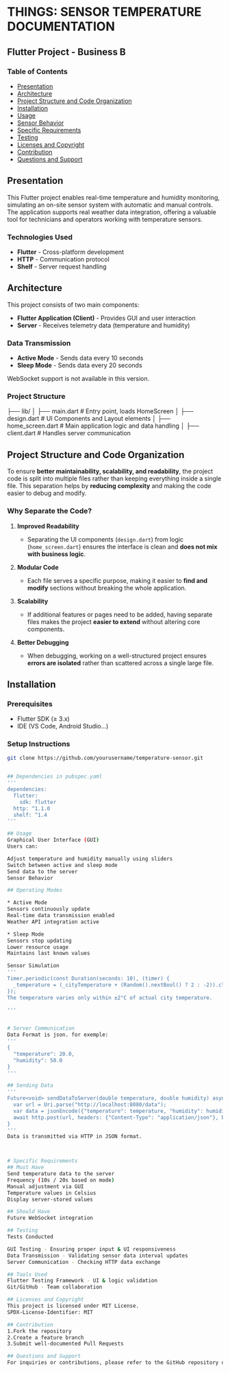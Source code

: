 # THINGS: SENSOR TEMPERATURE DOCUMENTATION

## Flutter Project - Business B

### Table of Contents
- [Presentation](#presentation)
- [Architecture](#architecture)
- [Project Structure and Code Organization](#project-structure-and-code-organization)
- [Installation](#installation)
- [Usage](#usage)
- [Sensor Behavior](#sensor-behavior)
- [Specific Requirements](#specific-requirements)
- [Testing](#testing)
- [Licenses and Copyright](#licenses-and-copyright)
- [Contribution](#contribution)
- [Questions and Support](#questions-and-support)

## Presentation

This Flutter project enables real-time temperature and humidity monitoring, simulating an on-site sensor system with automatic and manual controls. The application supports real weather data integration, offering a valuable tool for technicians and operators working with temperature sensors.

### Technologies Used
- **Flutter** - Cross-platform development  
- **HTTP** - Communication protocol  
- **Shelf** - Server request handling  

## Architecture

This project consists of two main components:
- **Flutter Application (Client)** - Provides GUI and user interaction  
- **Server** - Receives telemetry data (temperature and humidity)  

### Data Transmission
- **Active Mode** - Sends data every 10 seconds  
- **Sleep Mode** - Sends data every 20 seconds  

WebSocket support is not available in this version.

### Project Structure
├── lib/ 
│ ├── main.dart # Entry point, loads HomeScreen 
│ ├── design.dart # UI Components and Layout elements 
│ ├── home_screen.dart # Main application logic and data handling 
│ ├── client.dart # Handles server communication

## Project Structure and Code Organization

To ensure **better maintainability, scalability, and readability**, the project code is split into multiple files rather than keeping everything inside a single file. This separation helps by **reducing complexity** and making the code easier to debug and modify.

### Why Separate the Code?  
1. **Improved Readability**  
   - Separating the UI components (`design.dart`) from logic (`home_screen.dart`) ensures the interface is clean and **does not mix with business logic**.  
   
2. **Modular Code**  
   - Each file serves a specific purpose, making it easier to **find and modify** sections without breaking the whole application.  

3. **Scalability**  
   - If additional features or pages need to be added, having separate files makes the project **easier to extend** without altering core components.  

4. **Better Debugging**  
   - When debugging, working on a well-structured project ensures **errors are isolated** rather than scattered across a single large file.  

## Installation

### Prerequisites
- Flutter SDK (≥ 3.x)
- IDE (VS Code, Android Studio...)

### Setup Instructions
```bash
git clone https://github.com/yourusername/temperature-sensor.git


## Dependencies in pubspec.yaml
'''
dependencies:
  flutter:
    sdk: flutter
  http: ^1.1.0
  shelf: ^1.4
'''

## Usage
Graphical User Interface (GUI)
Users can:

Adjust temperature and humidity manually using sliders
Switch between active and sleep mode
Send data to the server
Sensor Behavior

## Operating Modes

* Active Mode
Sensors continuously update
Real-time data transmission enabled
Weather API integration active

* Sleep Mode
Sensors stop updating
Lower resource usage
Maintains last known values

Sensor Simulation
'''
Timer.periodic(const Duration(seconds: 10), (timer) {
  _temperature = (_cityTemperature + (Random().nextBool() ? 2 : -2)).clamp(_cityTemperature - 2, _cityTemperature + 2);
});
The temperature varies only within ±2°C of actual city temperature.

'''


# Server Communication
Data Format is json. for exemple:
'''
{
  "temperature": 20.0,
  "humidity": 50.0
}
'''

## Sending Data
'''
Future<void> sendDataToServer(double temperature, double humidity) async {
  var url = Uri.parse("http://localhost:8080/data");
  var data = jsonEncode({"temperature": temperature, "humidity": humidity});
  await http.post(url, headers: {"Content-Type": "application/json"}, body: data);
}
'''
Data is transmitted via HTTP in JSON format.



# Specific Requirements
## Must Have
Send temperature data to the server
Frequency (10s / 20s based on mode)
Manual adjustment via GUI
Temperature values in Celsius
Display server-stored values

## Should Have
Future WebSocket integration

## Testing
Tests Conducted 

GUI Testing - Ensuring proper input & UI responsiveness
Data Transmission - Validating sensor data interval updates
Server Communication - Checking HTTP data exchange

## Tools Used
Flutter Testing Framework - UI & logic validation
Git/GitHub - Team collaboration

## Licenses and Copyright
This project is licensed under MIT License.
SPDX-License-Identifier: MIT  

## Contribution
1.Fork the repository
2.Create a feature branch
3.Submit well-documented Pull Requests

## Questions and Support
For inquiries or contributions, please refer to the GitHub repository or contact the development team.